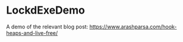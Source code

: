 # LockdExeDemo
A demo of the relevant blog post: https://www.arashparsa.com/hook-heaps-and-live-free/
